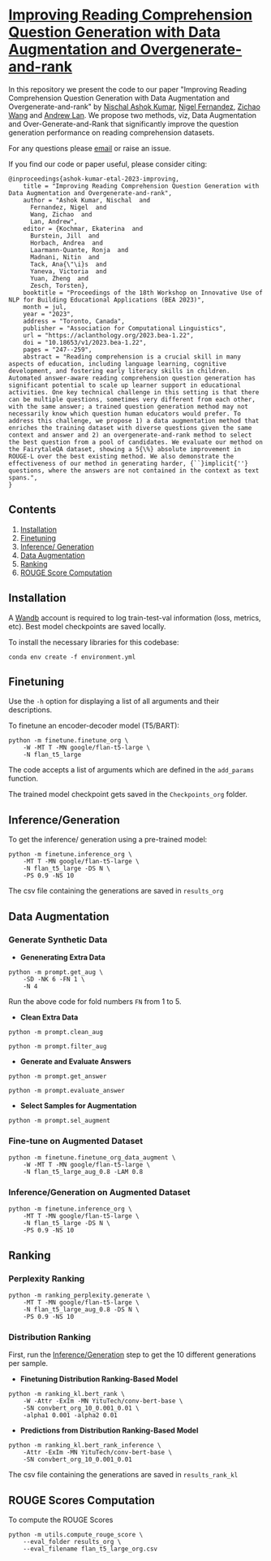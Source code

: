 # [Improving Reading Comprehension Question Generation with Data Augmentation and Overgenerate-and-rank](https://arxiv.org/abs/2306.08847)

In this repository we present the code to our paper "Improving Reading Comprehension Question Generation with Data Augmentation and Overgenerate-and-rank" by [Nischal Ashok Kumar](https://nish-19.github.io/), [Nigel Fernandez](https://www.linkedin.com/in/ni9elf/), [Zichao Wang](https://zw16.web.rice.edu/) and [Andrew Lan](https://people.umass.edu/~andrewlan/). We propose two methods, viz, Data Augmentation and Over-Generate-and-Rank that significantly improve the question generation performance on reading comprehension datasets. 

For any questions please [email](mailto:nashokkumar@umass.edu) or raise an issue.

If you find our code or paper useful, please consider citing:
```
@inproceedings{ashok-kumar-etal-2023-improving,
    title = "Improving Reading Comprehension Question Generation with Data Augmentation and Overgenerate-and-rank",
    author = "Ashok Kumar, Nischal  and
      Fernandez, Nigel  and
      Wang, Zichao  and
      Lan, Andrew",
    editor = {Kochmar, Ekaterina  and
      Burstein, Jill  and
      Horbach, Andrea  and
      Laarmann-Quante, Ronja  and
      Madnani, Nitin  and
      Tack, Ana{\"\i}s  and
      Yaneva, Victoria  and
      Yuan, Zheng  and
      Zesch, Torsten},
    booktitle = "Proceedings of the 18th Workshop on Innovative Use of NLP for Building Educational Applications (BEA 2023)",
    month = jul,
    year = "2023",
    address = "Toronto, Canada",
    publisher = "Association for Computational Linguistics",
    url = "https://aclanthology.org/2023.bea-1.22",
    doi = "10.18653/v1/2023.bea-1.22",
    pages = "247--259",
    abstract = "Reading comprehension is a crucial skill in many aspects of education, including language learning, cognitive development, and fostering early literacy skills in children. Automated answer-aware reading comprehension question generation has significant potential to scale up learner support in educational activities. One key technical challenge in this setting is that there can be multiple questions, sometimes very different from each other, with the same answer; a trained question generation method may not necessarily know which question human educators would prefer. To address this challenge, we propose 1) a data augmentation method that enriches the training dataset with diverse questions given the same context and answer and 2) an overgenerate-and-rank method to select the best question from a pool of candidates. We evaluate our method on the FairytaleQA dataset, showing a 5{\%} absolute improvement in ROUGE-L over the best existing method. We also demonstrate the effectiveness of our method in generating harder, {``}implicit{''} questions, where the answers are not contained in the context as text spans.",
}
```


## Contents 

1. [Installation](#installation) 
2. [Finetuning](#finetuning)
3. [Inference/ Generation](#inferencegeneration)
4. [Data Augmentation](#data-augmentation) 
5. [Ranking](#ranking)
6. [ROUGE Score Computation](#rouge-scores-computation)

## Installation

A [Wandb](https://wandb.ai/site) account is required to log train-test-val information (loss, metrics, etc). Best model checkpoints are saved locally.


To install the necessary libraries for this codebase: 

```
conda env create -f environment.yml
```

## Finetuning

Use the ```-h``` option for displaying a list of all arguments and their descriptions. 

To finetune an encoder-decoder model (T5/BART):

```
python -m finetune.finetune_org \
    -W -MT T -MN google/flan-t5-large \
    -N flan_t5_large
```

The code accepts a list of arguments which are defined in the ```add_params``` function. 

The trained model checkpoint gets saved in the ```Checkpoints_org``` folder. 

## Inference/Generation

To get the inference/ generation using a pre-trained model: 

```
python -m finetune.inference_org \
    -MT T -MN google/flan-t5-large \
    -N flan_t5_large -DS N \
    -PS 0.9 -NS 10
```

The csv file containing the generations are saved in ```results_org```

## Data Augmentation

### Generate Synthetic Data

* **Genenerating Extra Data**

```
python -m prompt.get_aug \
    -SD -NK 6 -FN 1 \
    -N 4
```

Run the above code for fold numbers ```FN``` from 1 to 5. 

* **Clean Extra Data**

```
python -m prompt.clean_aug 

python -m prompt.filter_aug 
```

* **Generate and Evaluate Answers**

```
python -m prompt.get_answer 

python -m prompt.evaluate_answer 
```

* **Select Samples for Augmentation**

```
python -m prompt.sel_augment 
```

### Fine-tune on Augmented Dataset
```
python -m finetune.finetune_org_data_augment \
    -W -MT T -MN google/flan-t5-large \
    -N flan_t5_large_aug_0.8 -LAM 0.8
```

### Inference/Generation on Augmented Dataset 
```
python -m finetune.inference_org \
    -MT T -MN google/flan-t5-large \
    -N flan_t5_large -DS N \
    -PS 0.9 -NS 10
```

## Ranking

### Perplexity Ranking
```
python -m ranking_perplexity.generate \
    -MT T -MN google/flan-t5-large \
    -N flan_t5_large_aug_0.8 -DS N \
    -PS 0.9 -NS 10
```

### Distribution Ranking

First, run the [Inference/Generation](#inferencegeneration) step to get the 10 different generations per sample. 

* **Finetuning Distribution Ranking-Based Model**
```
python -m ranking_kl.bert_rank \
    -W -Attr -ExIm -MN YituTech/conv-bert-base \
    -SN convbert_org_10_0.001_0.01 \
    -alpha1 0.001 -alpha2 0.01
```

* **Predictions from Distribution Ranking-Based Model**
```
python -m ranking_kl.bert_rank_inference \
    -Attr -ExIm -MN YituTech/conv-bert-base \
    -SN convbert_org_10_0.001_0.01
```

The csv file containing the generations are saved in ```results_rank_kl```


## ROUGE Scores Computation

To compute the ROUGE Scores

```
python -m utils.compute_rouge_score \
    --eval_folder results_org \
    --eval_filename flan_t5_large_org.csv
```
